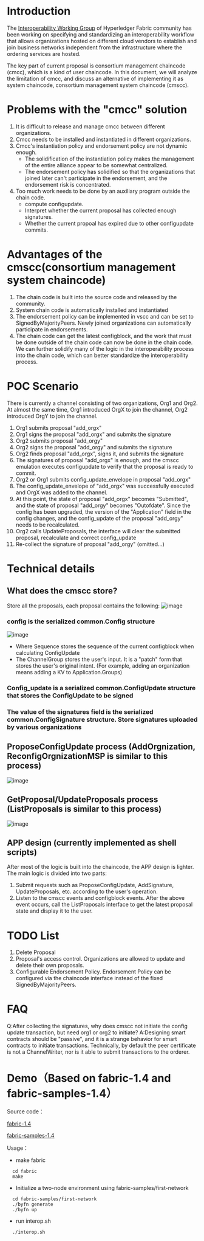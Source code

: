 # Introduction
The [Interoperability Working Group](https://wiki.hyperledger.org/display/fabric/Fabric+Interop+Working+Group) of Hyperledger Fabric community has been working on specifying and standardizing an interoperability workflow that allows organizations hosted on different cloud vendors to establish and join business networks independent from the infrastructure where the ordering services are hosted.

The key part of current proposal is consortium management chaincode (cmcc), which is a kind of user chaincode. In this document, we will analyze the limitation of cmcc, and discuss an alternative of implementing it as system chaincode, consortium management system chaincode (cmscc).

# Problems with the "cmcc" solution
1. It is difficult to release and manage cmcc between different organizations.
2. Cmcc needs to be installed and instantiated in different organizations.
3. Cmcc's instantiation policy and endorsement policy are not dynamic enough.
	* The solidification of the instantiation policy makes the management of the entire alliance appear to be somewhat centralized.
	* The endorsement policy has solidified so that the organizations that joined later can't participate in the endorsement, and the endorsement risk is concentrated.
4. Too much work needs to be done by an auxiliary program outside the chain code.
	* compute configupdate.
	* Interpret whether the current proposal has collected enough signatures.
	* Whether the current propoal has expired due to other configupdate commits.

# Advantages of the cmscc(consortium management system chaincode)
1. The chain code is built into the source code and released by the community.
2. System chain code is automatically installed and instantiated
3. The endorsement policy can be implemented in vscc and can be set to SignedByMajorityPeers. Newly joined organizations can automatically participate in endorsements.
4. The chain code can get the latest configblock, and the work that must be done outside of the chain code can now be done in the chain code. We can further solidify many of the logic in the interoperability process into the chain code, which can better standardize the interoperability process.

# POC Scenario
There is currently a channel consisting of two organizations, Org1 and Org2. At almost the same time, Org1 introduced OrgX to join the channel, Org2 introduced OrgY to join the channel.

1. Org1 submits proposal "add_orgx"
2. Org1 signs the proposal "add_orgx" and submits the signature
3. Org2 submits proposal "add_orgy"
4. Org2 signs the proposal "add_orgy" and submits the signature
5. Org2 finds proposal "add_orgx", signs it, and submits the signature
6. The signatures of proposal "add_orgx" is enough, and the cmscc emulation executes configupdate to verify that the proposal is ready to commit.
7. Org2 or Org1 submits config_update_envelope in proposal "add_orgx"
8. The config_update_envelope of "add_orgx" was successfully executed and OrgX was added to the channel.
9. At this point, the state of proposal "add_orgx" becomes "Submitted", and the state of proposal "add_orgy" becomes "Outofdate". Since the config has been upgraded, the version of the "Application" field in the config changes, and the config_update of the proposal "add_orgy" needs to be recalculated.
10. Org2 calls UpdateProposals, the interface will clear the submitted proposal, recalculate and correct config_update
11. Re-collect the signature of proposal "add_orgy" (omitted...)

# Technical details
## What does the cmscc store?
Store all the proposals, each proposal contains the following:
![image](http://gitlab.alibaba-inc.com/aliyun-blockchain/fabric-interop/raw/master/imgs/proposal_ds.png)

### config is the serialized common.Config structure
![image](http://gitlab.alibaba-inc.com/aliyun-blockchain/fabric-interop/raw/master/imgs/config_ds.png)

* Where Sequence stores the sequence of the current configblock when calculating ConfigUpdate
* The ChannelGroup stores the user's input. It is a "patch" form that stores the user's original intent. (For example, adding an organization means adding a KV to Application.Groups)
### Config_update is a serialized common.ConfigUpdate structure that stores the ConfigUpdate to be signed
### The value of the signatures field is the serialized common.ConfigSignature structure. Store signatures uploaded by various organizations

## ProposeConfigUpdate process (AddOrgnization, ReconfigOrgnizationMSP is similar to this process)
![image](http://gitlab.alibaba-inc.com/aliyun-blockchain/fabric-interop/raw/master/imgs/propose_config_update.png)

## GetProposal/UpdateProposals process (ListProposals is similar to this process)
![image](http://gitlab.alibaba-inc.com/aliyun-blockchain/fabric-interop/raw/master/imgs/get_proposal.png)

## APP design (currently implemented as shell scripts)
After most of the logic is built into the chaincode, the APP design is lighter. The main logic is divided into two parts:
1. Submit requests such as ProposeConfigUpdate, AddSignature, UpdateProposals, etc. according to the user's operation.
2. Listen to the cmscc events and configblock events. After the above event occurs, call the ListProposals interface to get the latest proposal state and display it to the user.

# TODO List
1. Delete Proposal
2. Proposal's access control. Organizations are allowed to update and delete their own proposals.
3. Configurable Endorsement Policy. Endorsement Policy can be configured via the chaincode interface instead of the fixed SignedByMajorityPeers.

# FAQ
Q:After collecting the signatures, why does cmscc not initiate the config update transaction, but need org1 or org2 to initiate?
A:Designing smart contracts should be "passive", and it is a strange behavior for smart contracts to initiate transactions. Technically, by default the peer certificate is not a ChannelWriter, nor is it able to submit transactions to the orderer.
# Demo（Based on fabric-1.4 and fabric-samples-1.4）
Source code：

[fabric-1.4](http://gitlab.alibaba-inc.com/aliyun-blockchain/fabric-fork/tree/interop-1.4)

[fabric-samples-1.4](http://gitlab.alibaba-inc.com/aliyun-blockchain/fabric-samples-fork/tree/interop-1.4)

Usage：

* make fabric

```
  cd fabric
  make
```

* Initialize a two-node environment using fabric-samples/first-network

```
  cd fabric-samples/first-network
  ./byfn generate
  ./byfn up
```

* run interop.sh

```
  ./interop.sh
```

